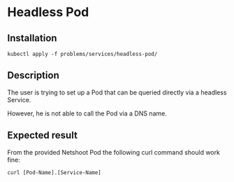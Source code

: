 # Headless Pod

## Installation
```
kubectl apply -f problems/services/headless-pod/
```

## Description

The user is trying to set up a Pod that can be queried directly via a headless Service.

However, he is not able to call the Pod via a DNS name.

## Expected result

From the provided Netshoot Pod the following curl command should work fine:
```
curl [Pod-Name].[Service-Name]
```
```

